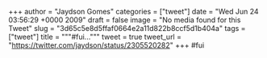 
+++
author = "Jaydson Gomes"
categories = ["tweet"]
date = "Wed Jun 24 03:56:29 +0000 2009"
draft = false
image = "No media found for this Tweet"
slug = "3d65c5e8d5ffaf0664e2a11d822b8ccf5d1b404a"
tags = ["tweet"]
title = """#fui..."""
tweet = true
tweet_url = "https://twitter.com/jaydson/status/2305520282"
+++
#fui
